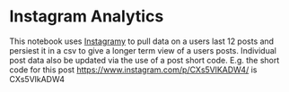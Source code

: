# Instagram Analytics 
This notebook uses [Instagramy](https://pypi.org/project/instagramy/) to pull data on a users last 12 posts and persiest it in a csv to give a longer term view of a users posts. 
Individual post data also be updated via the use of a post short code. 
E.g. the short code for this post https://www.instagram.com/p/CXs5VlKADW4/ is CXs5VlkADW4
